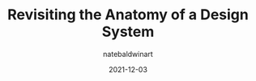 ---
author: natebaldwinart
date: 2021-12-03
permalink: false
publisher: uxdesigncc
tags:
  - design-systems
target_url: https://uxdesign.cc/revisiting-the-anatomy-of-a-design-system-744baef1ba65
title: Revisiting the Anatomy of a Design System
---